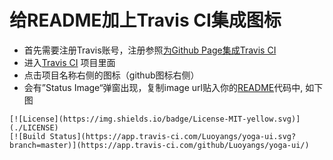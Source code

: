 # 给README加上Travis CI集成图标

- 首先需要注册Travis账号，注册参照[为Github Page集成Travis CI](/add-travis-ci)
- 进入[Travis CI](https://app.travis-ci.com/) 项目里面
- 点击项目名称右侧的图标（github图标右侧）
- 会有”Status Image“弹窗出现，复制image url贴入你的[README](https://github.com/Luoyangs/yoga-ui/blob/master/README.md)代码中, 如下图

```
[![License](https://img.shields.io/badge/License-MIT-yellow.svg)](./LICENSE)
[![Build Status](https://app.travis-ci.com/Luoyangs/yoga-ui.svg?branch=master)](https://app.travis-ci.com/github/Luoyangs/yoga-ui/)
```
